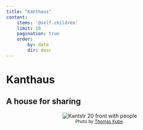 ```yaml
---
title: "Kanthaus"
content:
    items: '@self.children'
    limit: 10
    pagination: true
    order:
        by: date
        dir: desc
---
```


# Kanthaus

## A house for sharing

<p align="center">
  <img src="/pics/kube01.jpg" alt="Kantstr 20 front with people">
  <br/>
  <sub>Photo by <a href="http://thomaskube.de">Thomas Kube</a>.</sub>
</p>
